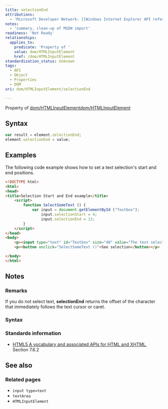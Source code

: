 ```yaml
---
title: selectionEnd
attributions:
  - 'Microsoft Developer Network: [[Windows Internet Explorer API reference](http://msdn.microsoft.com/en-us/library/ie/hh828809%28v=vs.85%29.aspx) Article]'
notes:
  - 'summary, clean-up of MSDN import'
readiness: 'Not Ready'
relationships:
  applies_to:
    predicate: 'Property of '
    value: dom/HTMLInputElement
    href: /dom/HTMLInputElement
standardization_status: Unknown
tags:
  - API
  - Object
  - Properties
  - DOM
uri: dom/HTMLInputElement/selectionEnd

---
```

Property of [dom/HTMLInputElement](/dom/HTMLInputElement)[dom/HTMLInputElement](/dom/HTMLInputElement)

## Syntax

``` js
var result = element.selectionEnd;
element.selectionEnd = value;
```

## Examples

The following code example shows how to set a text selection's start and end positions.

``` html
<!DOCTYPE html>
<html>
<head>
<title>Selection Start and End example</title>
    <script>
        function SelectSomeText () {
            var input = document.getElementById ("Textbox");
                input.selectionStart = 4;
                input.selectionEnd = 13;
        }
    </script>
</head>
<body>
    <p><input type="text" id="Textbox" size="40" value="The text selection appears here"/></p>
    <p><button onclick="SelectSomeText ()">See selection</button></p>

</body>
</html>
```

## Notes

### Remarks

If you do not select text, **selectionEnd** returns the offset of the character that immediately follows the text cursor or caret.

### Syntax

### Standards information

-   [HTML5 A vocabulary and associated APIs for HTML and XHTML](http://go.microsoft.com/fwlink/p/?linkid=221374), Section 7.6.2

## See also

### Related pages

-   `input type=text`
-   `textArea`
-   `HTMLInputElement`
